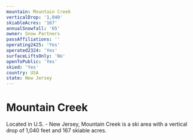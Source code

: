 ```yaml
---
mountain: Mountain Creek
verticalDrop: '1,040'
skiableAcres: '167'
annualSnowfall: '65'
owner: Snow Partners
passAffiliations: ''
operating2425: 'Yes'
operated2324: 'Yes'
surfaceLiftsOnly: 'No'
openToPublic: 'Yes'
skied: 'Yes'
country: USA
state: New Jersey
---
```


# Mountain Creek

Located in U.S. - New Jersey, Mountain Creek is a ski area with a vertical drop of 1,040 feet and 167 skiable acres.
